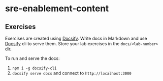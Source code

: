 # sre-enablement-content

## Exercises

Exercises are created using [Docsify](https://docsify.js.org/#/). Write docs in Markdown and use [Docsify](https://github.com/QingWei-Li/docsify-cli) cli to serve them. Store your lab exercises in the `docs/<lab-number>` dir.


To run and serve the docs:

1. `npm i -g docsify-cli`
2. `docsify serve docs` and connect to `http://localhost:3000`